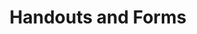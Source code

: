 ---
title: Handouts and Forms
display_title: Handouts and Forms
href: https://www.benefits.va.gov/gibill/handouts_forms.asp
order: 7
spoke: More Resources
---